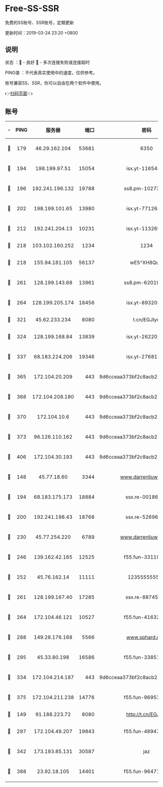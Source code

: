 # Free-SS-SSR

免费的SS账号、SSR账号，定期更新

更新时间：2019-03-24 23:20 +0800

## 说明

状态     ：🙂 - 良好 🙁 - 多次连接失败或连接超时

PING值   ：不代表真实使用中的速度，仅供参考。

账号兼容SS、SSR，你可以自由在两个软件中使用。

👉[扫码页面](https://liesauer.github.io/Free-SS-SSR/)👈

## 账号

|-|PING|服务器|端口|密码|加密方式|区域|
|:----:|:----:|:-----:|-----:|:----:|:----:|:----:|
|🙂|179|46.29.162.104|53681|6350|aes-128-ctr|RU|
|🙂|194|198.199.97.51|15054|isx.yt-11654879|aes-256-cfb|US|
|🙂|196|192.241.196.132|19788|ss8.pm-10273519|aes-256-cfb|US|
|🙂|202|198.199.101.65|13980|isx.yt-77126897|aes-256-cfb|US|
|🙂|212|192.241.204.13|10231|isx.yt-11326913|aes-256-cfb|US|
|🙂|218|103.102.160.252|1234|1234|rc4-md5|JP|
|🙂|218|155.94.181.105|56137|wE5^XH8Quw|aes-256-cfb|US|
|🙂|261|128.199.143.68|13961|ss8.pm-62019170|aes-256-cfb|SG|
|🙂|264|128.199.205.174|18456|isx.yt-89320378|aes-256-cfb|SG|
|🙂|321|45.62.233.234|8080|t.cn/EGJIyrl|rc4-md5|CA|
|🙂|324|128.199.168.84|13839|isx.yt-26220217|aes-256-cfb|SG|
|🙂|337|68.183.224.206|19346|isx.yt-27681130|aes-256-cfb|SG|
|🙂|365|172.104.20.209|443|9d6cceaa373bf2c8acb22e60b6a58be6|aes-256-cfb|US|
|🙂|368|172.104.208.180|443|9d6cceaa373bf2c8acb22e60b6a58be6|aes-256-cfb|US|
|🙂|370|172.104.10.6|443|9d6cceaa373bf2c8acb22e60b6a58be6|aes-256-cfb|US|
|🙂|373|96.126.110.162|443|9d6cceaa373bf2c8acb22e60b6a58be6|aes-256-cfb|US|
|🙂|406|172.104.30.193|443|9d6cceaa373bf2c8acb22e60b6a58be6|aes-256-cfb|US|
|🙂|148|45.77.18.60|3344|www.darrenliuwei.com|aes-256-cfb|JP|
|🙂|194|68.183.175.173|18884|ssx.re-00186706|aes-256-cfb|US|
|🙂|200|192.241.198.43|18768|ssx.re-52696687|aes-256-cfb|US|
|🙂|230|45.77.254.220|6789|www.darrenliuwei.com|aes-256-cfb|SG|
|🙂|246|139.162.42.165|12525|f55.fun-33119577|aes-256-cfb|SG|
|🙂|252|45.76.162.14|11111|123555555555|aes-256-cfb|SG|
|🙂|261|128.199.167.40|17285|ssx.re-88745830|aes-256-cfb|SG|
|🙂|264|172.104.46.121|10527|f55.fun-41632865|aes-256-cfb|SG|
|🙂|288|149.28.176.168|5566|www.sphard.com|aes-256-cfb|AU|
|🙂|295|45.33.80.198|16586|f55.fun-33851911|aes-256-cfb|US|
|🙂|334|172.104.214.187|443|9d6cceaa373bf2c8acb22e60b6a58be6|aes-256-cfb|US|
|🙂|375|172.104.211.238|14776|f55.fun-96953880|aes-256-cfb|US|
|🙁|149|91.188.223.72|8080|http://t.cn/EGJIyrl|rc4-md5|RU|
|🙁|297|172.104.49.207|19843|f55.fun-48947292|aes-256-cfb|SG|
|🙁|342|173.193.85.131|30587|jaz|aes-256-cfb|US|
|🙁|388|23.92.18.105|14401|f55.fun-96471682|aes-256-cfb|US|
